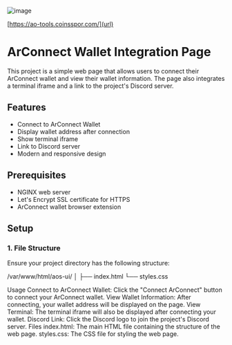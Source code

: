 ![image](https://github.com/coinsspor/aos-ui/assets/38142283/8380f9c0-4d60-4ee9-8d0e-1257b40dc978)

[https://ao-tools.coinsspor.com/](url)


# ArConnect Wallet Integration Page

This project is a simple web page that allows users to connect their ArConnect wallet and view their wallet information. The page also integrates a terminal iframe and a link to the project's Discord server.

## Features

- Connect to ArConnect Wallet
- Display wallet address after connection
- Show terminal iframe
- Link to Discord server
- Modern and responsive design

## Prerequisites

- NGINX web server
- Let's Encrypt SSL certificate for HTTPS
- ArConnect wallet browser extension

## Setup
### 1. File Structure

Ensure your project directory has the following structure:

/var/www/html/aos-ui/
│
├── index.html
└── styles.css


Usage
Connect to ArConnect Wallet: Click the "Connect ArConnect" button to connect your ArConnect wallet.
View Wallet Information: After connecting, your wallet address will be displayed on the page.
View Terminal: The terminal iframe will also be displayed after connecting your wallet.
Discord Link: Click the Discord logo to join the project's Discord server.
Files
index.html: The main HTML file containing the structure of the web page.
styles.css: The CSS file for styling the web page.
